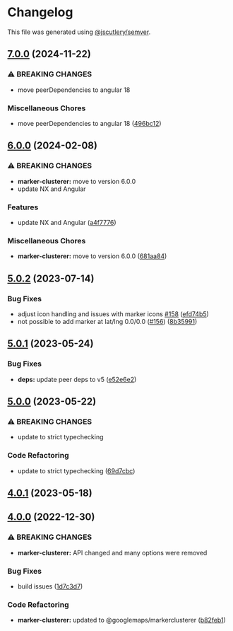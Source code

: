 # Changelog

This file was generated using [@jscutlery/semver](https://github.com/jscutlery/semver).

## [7.0.0](https://github.com/ng-maps/ng-maps/compare/marker-clusterer/6.0.0...marker-clusterer/7.0.0) (2024-11-22)


### ⚠ BREAKING CHANGES

* move peerDependencies to angular 18

### Miscellaneous Chores

* move peerDependencies to angular 18 ([496bc12](https://github.com/ng-maps/ng-maps/commit/496bc12c25ba9f9bf5b9bae53ee8cd57a977a274))

## [6.0.0](https://github.com/ng-maps/ng-maps/compare/marker-clusterer/5.0.2...marker-clusterer/6.0.0) (2024-02-08)


### ⚠ BREAKING CHANGES

* **marker-clusterer:** move to version 6.0.0
* update NX and Angular

### Features

* update NX and Angular ([a4f7776](https://github.com/ng-maps/ng-maps/commit/a4f7776bcd43e39e665bfd62962b89b0edbcfa85))


### Miscellaneous Chores

* **marker-clusterer:** move to version 6.0.0 ([681aa84](https://github.com/ng-maps/ng-maps/commit/681aa84be75505786e2a6071eb2fd4d07fc0a7b3))

## [5.0.2](https://github.com/ng-maps/ng-maps/compare/marker-clusterer/5.0.1...marker-clusterer/5.0.2) (2023-07-14)


### Bug Fixes

* adjust icon handling and issues with marker icons [#158](https://github.com/ng-maps/ng-maps/issues/158) ([efd74b5](https://github.com/ng-maps/ng-maps/commit/efd74b52dfb384af2c2f5ea79f8e529c97a7db4d))
* not possible to add marker at lat/lng 0.0/0.0 ([#156](https://github.com/ng-maps/ng-maps/issues/156)) ([8b35991](https://github.com/ng-maps/ng-maps/commit/8b359917cf4cc8f082a32dd2f5beb2a8337619c6))

## [5.0.1](https://github.com/ng-maps/ng-maps/compare/marker-clusterer/5.0.0...marker-clusterer/5.0.1) (2023-05-24)


### Bug Fixes

* **deps:** update peer deps to v5 ([e52e6e2](https://github.com/ng-maps/ng-maps/commit/e52e6e26da00f1fee8001c61e9bda0d5980695c4))

## [5.0.0](https://github.com/ng-maps/ng-maps/compare/marker-clusterer/4.0.1...marker-clusterer/5.0.0) (2023-05-22)


### ⚠ BREAKING CHANGES

* update to strict typechecking

### Code Refactoring

* update to strict typechecking ([69d7cbc](https://github.com/ng-maps/ng-maps/commit/69d7cbcf75659a1ca7daa37844163f1a5932c097))

## [4.0.1](https://github.com/ng-maps/ng-maps/compare/marker-clusterer/4.0.0...marker-clusterer/4.0.1) (2023-05-18)

## [4.0.0](https://github.com/ng-maps/ng-maps/compare/marker-clusterer/3.0.0...marker-clusterer/4.0.0) (2022-12-30)


### ⚠ BREAKING CHANGES

* **marker-clusterer:** API changed and many options were removed

### Bug Fixes

* build issues ([1d7c3d7](https://github.com/ng-maps/ng-maps/commit/1d7c3d7e3c1ebef586a4249cfb8add671f610529))


### Code Refactoring

* **marker-clusterer:** updated to @googlemaps/markerclusterer ([b82feb1](https://github.com/ng-maps/ng-maps/commit/b82feb16113e83258132c58fc329eec4dd99c76e))
